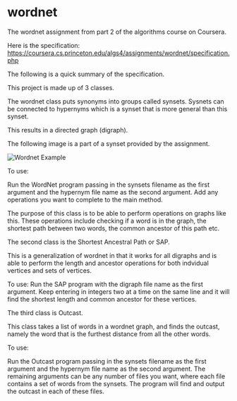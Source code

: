 # wordnet
The wordnet assignment from part 2 of the algorithms course on Coursera.

Here is the specification: https://coursera.cs.princeton.edu/algs4/assignments/wordnet/specification.php

The following is a quick summary of the specification.

This project is made up of 3 classes.

The wordnet class puts synonyms into groups called synsets. Sysnets can be connected to hypernyms which is a synset that is more general than this synset.

This results in a directed graph (digraph).

The following image is a part of a synset provided by the assignment.

![Wordnet Example](https://coursera.cs.princeton.edu/algs4/assignments/wordnet/wordnet-event.png)  

To use:

  Run the WordNet program passing in the synsets filename as the first argument and the hypernym file name as the second argument. 
  Add any operations you want to complete to the main method.

The purpose of this class is to be able to perform operations on graphs like this. These operations include checking if a word is in the graph, the shortest path between two words, the common ancestor of this path etc.

The second class is the Shortest Ancestral Path or SAP.

This is a generalization of wordnet in that it works for all digraphs and is able to perform the length and ancestor operations for both indvidual vertices and sets of vertices.

To use:
  Run the SAP program with the digraph file name as the first argument.
  Keep entering in integers two at a time on the same line and it will find the shortest length and common ancestor for these vertices.

The third class is Outcast.

This class takes a list of words in a wordnet graph, and finds the outcast, namely the word that is the furthest distance from all the other words. 

To use:

  Run the Outcast program passing in the synsets filename as the first argument and the hypernym file name as the second argument. 
  The remaining arguments can be any number of files you want, where each file contains a set of words from the synsets.
  The program will find and output the outcast in each of these files.


